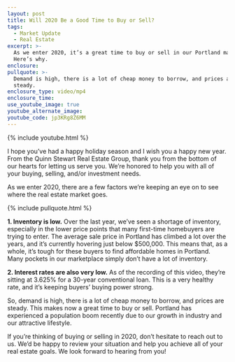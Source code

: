 ```yaml
---
layout: post
title: Will 2020 Be a Good Time to Buy or Sell?
tags:
  - Market Update
  - Real Estate
excerpt: >-
  As we enter 2020, it’s a great time to buy or sell in our Portland market.
  Here’s why.
enclosure:
pullquote: >-
  Demand is high, there is a lot of cheap money to borrow, and prices are
  steady.
enclosure_type: video/mp4
enclosure_time:
use_youtube_image: true
youtube_alternate_image:
youtube_code: jp3KRg8Z6MM
---
```


{% include youtube.html %}

I hope you’ve had a happy holiday season and I wish you a happy new year. From the Quinn Stewart Real Estate Group, thank you from the bottom of our hearts for letting us serve you. We’re honored to help you with all of your buying, selling, and/or investment needs.&nbsp;

As we enter 2020, there are a few factors we’re keeping an eye on to see where the real estate market goes.&nbsp;

{% include pullquote.html %}

**1\. Inventory is low.** Over the last year, we’ve seen a shortage of inventory, especially in the lower price points that many first-time homebuyers are trying to enter. The average sale price in Portland has climbed a lot over the years, and it’s currently hovering just below $500,000. This means that, as a whole, it’s tough for these buyers to find affordable homes in Portland. Many pockets in our marketplace simply don’t have a lot of inventory.&nbsp;

**2\. Interest rates are also very low.** As of the recording of this video, they’re sitting at 3.625% for a 30-year conventional loan. This is a very healthy rate, and it’s keeping buyers’ buying power strong.&nbsp;

So, demand is high, there is a lot of cheap money to borrow, and prices are steady. This makes now a great time to buy or sell. Portland has experienced a population boom recently due to our growth in industry and our attractive lifestyle.&nbsp;

If you’re thinking of buying or selling in 2020, don’t hesitate to reach out to us. We’d be happy to review your situation and help you achieve all of your real estate goals. We look forward to hearing from you\!&nbsp;<br>&nbsp;

&nbsp;
